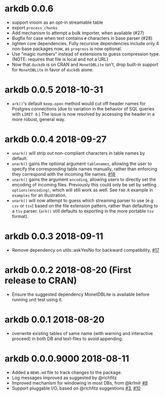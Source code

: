# arkdb 0.0.6

- support vroom as an opt-in streamable table
- export `process_chunks`
- Add mechanism to attempt a bulk importer, when available (#27)
- Bugfix for case when text contains `#` characters in base parser (#28)
- lighten core dependencies.  Fully recursive dependencies include only 4
  non-base packages now, as `progress` is now optional.
- Use "magic numbers" instead of extensions to guess compression type.
  (NOTE: requires that file is local and not a URL)
- Now that `duckdb` is on CRAN and `MonetDBLite` isn't, drop built-in
  support for `MonetDBLite` in favor of `duckdb` alone.

# arkdb 0.0.5 2018-10-31

- `ark()`'s default `keep-open` method would cut off header names for
   Postgres connections (due to variation in the behavior of SQL queries
   with `LIMIT 0`.)  The issue is now resolved by accessing the header in
   a more robust, general way.

# arkdb 0.0.4 2018-09-27

- `unark()` will strip out non-compliant characters in table names by default.
- `unark()` gains the optional argument `tablenames`, allowing the user to
   specify the corresponding table names manually, rather than enforcing
   they correspond with the incoming file names. 
   [#18](https://github.com/ropensci/arkdb/issues/18)
-  `unark()` gains the argument `encoding`, allowing users to directly set
   the encoding of incoming files.  Previously this could only be set by
   setting `options(encoding)`, which will still work as well. See
  `FAO.R` example in `examples` for an illustration.  
- `unark()` will now attempt to guess which streaming parser to use 
   (e.g `csv` or `tsv`) based on the file extension pattern, rather than
   defaulting to a `tsv` parser.  (`ark()` still defaults to exporting in
   the more portable `tsv` format).

# arkdb 0.0.3 2018-09-11

* Remove dependency on utils::askYesNo for backward compatibility, [#17](https://github.com/ropensci/arkdb/issues/17)

# arkdb 0.0.2 2018-08-20 (First release to CRAN)

* Ensure the suggested dependency MonetDBLite is available before running unit test using it.

# arkdb 0.0.1 2018-08-20

* overwrite existing tables of same name (with warning and
  interactive proceed) in both DB and text-files to avoid
  appending.

# arkdb 0.0.0.9000 2018-08-11

* Added a `NEWS.md` file to track changes to the package.
* Log messages improved as suggested by @richfitz
* Improved mechanism for windowing in most DBs, from @krlmlr [#8](https://github.com/ropensci/arkdb/pull/8)
* Support pluggable I/O, based on @richfitz suggestions [#3](https://github.com/ropensci/arkdb/issues/3), [#10](https://github.com/ropensci/arkdb/pull/10)

